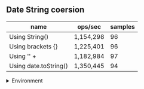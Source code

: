 ## Date String coersion

|name|ops/sec|samples|
|-|-|-|
|Using String()|1,154,298|96|
|Using brackets {}|1,225,401|96|
|Using '' + |1,182,984|97|
|Using date.toString()|1,350,445|94|


<details>
<summary>Environment</summary>

* __Machine:__ linux x64 | 4 vCPUs | 15.2GB Mem
* __Run:__ Fri May 03 2024 21:46:02 GMT+0000 (Coordinated Universal Time)
</details>

<!--
{"environment":{"platform":"linux","arch":"x64","cpus":4,"totalMemory":15.245216369628906},"benchmarks":[{"name":"Using String()","opsSec":1154298.4537901836,"samples":6},{"name":"Using brackets {}","opsSec":1225400.5383298602,"samples":4},{"name":"Using '' + ","opsSec":1182984.4208674433,"samples":6},{"name":"Using date.toString()","opsSec":1350444.857227936,"samples":4}]}-->
